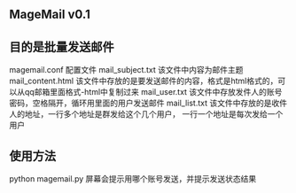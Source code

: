 ##  MageMail v0.1
## 目的是批量发送邮件

magemail.conf        配置文件
mail_subject.txt     该文件中内容为邮件主题
mail_content.html    该文件中存放的是要发送邮件的内容，格式是html格式的，可以从qq邮箱里面格式-html中复制过来
mail_user.txt        该文件中存放发件人的账号密码，空格隔开，循环用里面的用户发送邮件
mail_list.txt        该文件中存放的是收件人的地址，一行多个地址是群发给这个几个用户， 一行一个地址是每次发给一个用户

## 使用方法
python magemail.py   屏幕会提示用哪个账号发送，并提示发送状态结果